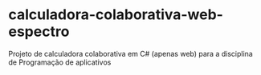 # calculadora-colaborativa-web-espectro
Projeto de calculadora colaborativa em C# (apenas web) para a disciplina de Programação de aplicativos
